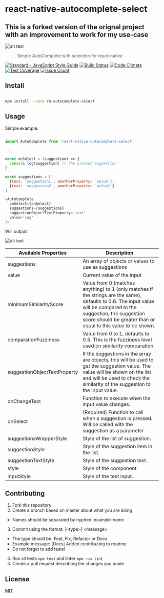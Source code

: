 # react-native-autocomplete-select

## This is a forked version of the orignal project with an improvement to work for my use-case

![alt text](autocompleteSelect.jpg "Autocomplete React Native")

> Simple AutoComplete with selection for react-native

[![Standard - JavaScript Style Guide](https://img.shields.io/badge/code%20style-standard-brightgreen.svg)](http://standardjs.com/) [![Build Status](https://travis-ci.org/Vizir/react-native-autocomplete-select.svg?branch=master)](https://travis-ci.org/Vizir/react-native-autocomplete-select)
[![Code Climate](https://codeclimate.com/github/Vizir/react-native-autocomplete-select/badges/gpa.svg)](https://codeclimate.com/github/Vizir/react-native-autocomplete-select)
[![Test Coverage](https://codeclimate.com/github/Vizir/react-native-autocomplete-select/badges/coverage.svg)](https://codeclimate.com/github/Vizir/react-native-autocomplete-select/coverage)
[![Issue Count](https://codeclimate.com/github/Vizir/react-native-autocomplete-select/badges/issue_count.svg)](https://codeclimate.com/github/Vizir/react-native-autocomplete-select)


## Install

```bash

npm install --save rn-autocomplete-select

```

## Usage

Simple example:

```JavaScript

import AutoComplete from 'react-native-autocomplete-select'

...

const onSelect = (suggestion) => {
  console.log(suggestion) // the pressed suggestion
}

const suggestions = [
  {text: 'suggestion1', anotherProperty: 'value'},
  {text: 'suggestion2', anotherProperty: 'value2'}
]

<AutoComplete
  onSelect={onSelect}
  suggestions={suggestions}
  suggestionObjectTextProperty='text'
  value='sug'
/>

```

Will output:

![alt text](example.png "Example visual")

| Available Properties | Description |
-----------------------|-----------------
| suggestions | An array of objects or values to use as suggestions |
| value | Current value of the input |
| minimumSimilarityScore | Value from 0 (matches anything) to 1 (only matches if the strings are the same), defaults to 0.6. The input value will be compared to the suggestion, the suggestion score should be greater than or equal to this value to be shown.  |
| comparationFuzziness | Value from 0 to 1, defaults to 0.5. This is the fuzziness level used on similarity comparation. |
| suggestionObjectTextProperty | If the suggestions in the array are objects, this will be used to get the suggestion value. The value will be shown on the list and will be used to check the similarity of the suggestion to the input value. |
| onChangeText | Function to execute when the input value changes. |
| onSelect | (Required) Function to call when a suggestion is pressed. Will be called with the suggestion as a parameter |
| suggestionsWrapperStyle | Style of the list of suggestion. |
| suggestionStyle | Style of the suggestion item in the list. |
| suggestionTextStyle | Style of the suggestion text. |
| style | Style of the component. |
| inputStyle | Style of the text input. |

## Contributing

1. Fork this repository
2. Create a branch based on master about what you are doing
  - Names should be separated by hyphen: example-name
3. Commit using the format: \[\<type\>\] \<message\>
  - The type should be: Feat, Fix, Refactor or Docs
  - Example message: \[Docs\] Added contributing to readme
  - Do not forget to add tests!
4. Run all tests `npm test` and linter `npm run lint`
5. Create a pull request describing the changes you made

## License

[MIT](https://opensource.org/licenses/MIT)
